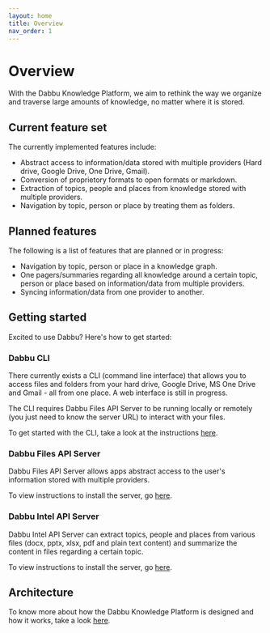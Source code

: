 ```yaml
---
layout: home
title: Overview
nav_order: 1
---
```


# Overview

With the Dabbu Knowledge Platform, we aim to rethink the way we organize and traverse large amounts of knowledge, no matter where it is stored.

## Current feature set

The currently implemented features include:

- Abstract access to information/data stored with multiple providers (Hard drive, Google Drive, One Drive, Gmail).
- Conversion of proprietory formats to open formats or markdown.
- Extraction of topics, people and places from knowledge stored with multiple providers.
- Navigation by topic, person or place by treating them as folders.

## Planned features

The following is a list of features that are planned or in progress:

- Navigation by topic, person or place in a knowledge graph.
- One pagers/summaries regarding all knowledge around a certain topic, person or place based on information/data from multiple providers.
- Syncing information/data from one provider to another.

## Getting started

Excited to use Dabbu? Here's how to get started:

### Dabbu CLI

There currently exists a CLI (command line interface) that allows you to access files and folders from your hard drive, Google Drive, MS One Drive and Gmail - all from one place. A web interface is still in progress.

The CLI requires Dabbu Files API Server to be running locally or remotely (you just need to know the server URL) to interact with your files.

To get started with the CLI, take a look at the instructions [here](./impls/cli).

### Dabbu Files API Server

Dabbu Files API Server allows apps abstract access to the user's information stored with multiple providers.

To view instructions to install the server, go [here](./impls/server).

### Dabbu Intel API Server

Dabbu Intel API Server can extract topics, people and places from various files (docx, pptx, xlsx, pdf and plain text content) and summarize the content in files regarding a certain topic.

To view instructions to install the server, go [here](./impls/intel).

## Architecture

To know more about how the Dabbu Knowledge Platform is designed and how it works, take a look [here](./architecture/).
